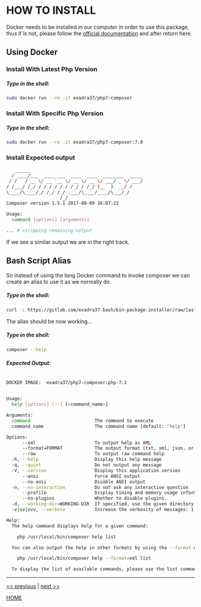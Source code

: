 # HOW TO INSTALL

Docker needs to be installed in our computer in order to use this package, thus if is not, please follow  the
[official documentation](https://docs.docker.com/engine/installation/) and after return here.


## Using Docker


### Install With Latest Php Version

##### Type in the shell:

```bash
sudo docker run --rm -it exadra37/php7-composer
```

### Install With Specific Php Version

##### Type in the shell:

```bash
sudo docker run --rm -it exadra37/php7-composer:7.0
```

### Install Expected output

```bash
   ______
  / ____/___  ____ ___  ____  ____  ________  _____
 / /   / __ \/ __ `__ \/ __ \/ __ \/ ___/ _ \/ ___/
/ /___/ /_/ / / / / / / /_/ / /_/ (__  )  __/ /
\____/\____/_/ /_/ /_/ .___/\____/____/\___/_/
                    /_/
Composer version 1.5.1 2017-08-09 16:07:22

Usage:
  command [options] [arguments]

... # stripping remaining output

```

If we see a similar output we are in the right track.


## Bash Script Alias

So instead of using the long Docker command to invoke composer we can create an alias to use it as we normally do.

##### Type in the shell:

```bash
curl -L https://gitlab.com/exadra37-bash/bin-package-installer/raw/last-stable-release/src/installer.sh | bash -s -- -n exadra37-docker-images -p php7-composer -t latest -s composer:src/bin/composer.sh
```

The alias should be now working...

##### Type in the shell:

```bash
composer --help
```

##### Expected Output:

```bash

DOCKER IMAGE:  exadra37/php7-composer:php-7.1


Usage:
  help [options] [--] [<command_name>]

Arguments:
  command                        The command to execute
  command_name                   The command name [default: "help"]

Options:
      --xml                      To output help as XML
      --format=FORMAT            The output format (txt, xml, json, or md) [default: "txt"]
      --raw                      To output raw command help
  -h, --help                     Display this help message
  -q, --quiet                    Do not output any message
  -V, --version                  Display this application version
      --ansi                     Force ANSI output
      --no-ansi                  Disable ANSI output
  -n, --no-interaction           Do not ask any interactive question
      --profile                  Display timing and memory usage information
      --no-plugins               Whether to disable plugins.
  -d, --working-dir=WORKING-DIR  If specified, use the given directory as working directory.
  -v|vv|vvv, --verbose           Increase the verbosity of messages: 1 for normal output, 2 for more verbose output and 3 for debug

Help:
  The help command displays help for a given command:

    php /usr/local/bin/composer help list

  You can also output the help in other formats by using the --format option:

    php /usr/local/bin/composer help --format=xml list

  To display the list of available commands, please use the list command.

```

---

[<< previous](https://gitlab.com/exadra37-docker-images/php7/composer/blob/master/docs/introduction/why_exists.md) | [next >>](https://gitlab.com/exadra37-docker-images/php7/composer/blob/master/docs/how-to/use.md)

[HOME](https://gitlab.com/exadra37-docker-images/php7/composer/blob/master/README.md)

